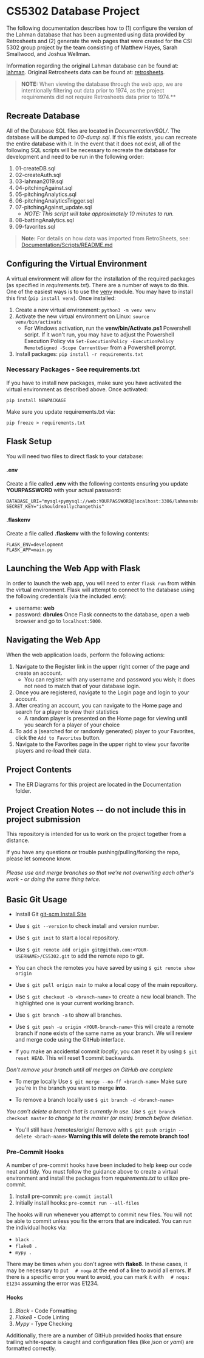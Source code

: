 # CS5302 Database Project
The following documentation describes how to (1) configure the version of the Lahman database that has been augmented using data provided by Retrosheets and (2) generate the web pages that were created for the CSI 5302 group project by the team consisting of Matthew Hayes, Sarah Smallwood, and Joshua Wellman.

Information regarding the original Lahman database can be found at: [lahman](https://www.seanlahman.com/files/database/readme2017.txt).
Original Retrosheets data can be found at: [retrosheets](https://retrosheet.org/).

> **NOTE:** When viewing the database through the web app, we are intentionally filtering out data prior to 1974, as the project requirements did not require Retrosheets data prior to 1974.**

## Recreate Database
All of the Database SQL files are located in *Documentation/SQL/*. The database will be dumped to *00-dump.sql*. If this file exists, you can recreate the entire database with it. In the event that it does not exist, all of the following SQL scripts will be necessary to recreate the database for development and need to be run in the following order:
1. 01-createDB.sql
1. 02-createAuth.sql
1. 03-lahman2019.sql
1. 04-pitchingAgainst.sql
1. 05-pitchingAnalytics.sql
1. 06-pitchingAnalyticsTrigger.sql
1. 07-pitchingAgainst_update.sql
   * *NOTE: This script will take approximately 10 minutes to run.*
1. 08-battingAnalytics.sql
1. 09-favorites.sql

> **Note:** For details on how data was imported from RetroSheets, see: [Documentation/Scripts/README.md](./Documentation/Scripts/README.md)

## Configuring the Virtual Environment
A virtual environment will allow for the installation of the required packages (as specified in *requirements.txt*). There are a number of ways to do this. One of the easiest ways is to use the [venv](https://docs.python.org/3/library/venv.html) module. You may have to install this first (`pip install venv`). Once installed:
1. Create a new virtual environment: `python3 -m venv venv`
1. Activate the new virtual environment on Linux: `source venv/bin/activate`
	* For Windows activation, run the **venv/bin/Activate.ps1** Powershell script.  If it won't run, you may have to adjust the Powershell Execution Policy via `Set-ExecutionPolicy -ExecutionPolicy RemoteSigned -Scope CurrentUser` from a Powershell prompt.
1. Install packages: `pip install -r requirements.txt`

### Necessary Packages - See requirements.txt
If you have to install new packages, make sure you have activated the virtual environment as described above.  Once activated:

```pip
pip install NEWPACKAGE
```

Make sure you update requirements.txt via:

```pip
pip freeze > requirements.txt
```

## Flask Setup
You will need two files to direct flask to your database:

#### .env
Create a file called **.env** with the following contents ensuring you update **YOURPASSWORD** with your actual password:

```text
DATABASE_URI="mysql+pymysql://web:YOURPASSWORD@localhost:3306/lahmansbaseballdb"
SECRET_KEY="ishouldreallychangethis"
```

#### .flaskenv
Create a file called **.flaskenv** with the following contents:

```
FLASK_ENV=development
FLASK_APP=main.py
```

## Launching the Web App with Flask
In order to launch the web app, you will need to enter `flask run` from within the virtual environment. Flask will attempt to connect to the database using the following credentials (via the included .env):
* username: **web**
* password: **dbrules**
Once Flask connects to the database, open a web browser and go to `localhost:5000`.

## Navigating the Web App
When the web application loads, perform the following actions:
1. Navigate to the Register link in the upper right corner of the page and create an account.
   * You can register with any username and password you wish; it does not need to match that of your database login.
2. Once you are registered, navigate to the Login page and login to your account.
3. After creating an account, you can navigate to the Home page and search for a player to view their statistics
   * A random player is presented on the Home page for viewing until you search for a player of your choice
4. To add a (searched for or randomly generated) player to your Favorites, click the `Add to Favorites` button.
5. Navigate to the Favorites page in the upper right to view your favorite players and re-load their data.

## Project Contents
* The ER Diagrams for this project are located in the Documentation folder.

## Project Creation Notes -- do not include this in project submission

This repository is intended for us to work on the project together from a distance.

If you have any questions or trouble pushing/pulling/forking the repo, please let someone know.

###### Please use and merge branches so that we're not overwriting each other's work - or doing the same thing twice.

## Basic Git Usage

- Install Git [git-scm Install Site](https://git-scm.com/book/en/v2/Getting-Started-Installing-Git)

- Use `$ git --version` to check install and version number.

- Use `$ git init` to start a local repository.

- Use `$ git remote add origin git@github.com:<YOUR-USERNAME>/CS5302.git` to add the remote repo to git.

- You can check the remotes you have saved by using `$ git remote show origin`

- Use `$ git pull origin main` to make a local copy of the main repository.

- Use `$ git checkout -b <branch-name>` to create a new local branch. The highlighted one is your current working branch.

- Use `$ git branch -a` to show all branches.

- Use `$ git push -u origin <YOUR-branch-name>` this will create a remote branch if none exists of the same name as your branch. We will review and merge code using the GitHub interface.

- If you make an accidental commit *locally*, you can reset it by using `$ git reset HEAD`. This will reset **1** commit backwards.

*Don't remove your branch until all merges on GitHub are complete*

- To merge locally Use `$ git merge --no-ff <branch-name>` Make sure you're in the branch you want to merge **into**.

- To remove a branch locally use `$ git branch -d <branch-name>`

*You can't delete a branch that is currently in use. Use* `$ git branch checkout master` *to change to the master (or main) branch before deletion.*

- You'll still have /remotes/origin/<branch-name> Remove with `$ git push origin --delete <brach-name>` **Warning this will delete the remote branch too!**

### Pre-Commit Hooks
A number of pre-commit hooks have been included to help keep our code neat and tidy. You must follow the guidance above to create a virtual environment and install the packages from *requirements.txt* to utilize pre-commit.

1. Install pre-commit: `pre-commit install`
1. Initially install hooks: `pre-commit run --all-files`

The hooks will run whenever you attempt to commit new files. You will not be able to commit unless you fix the errors that are indicated. You can run the individual hooks via:

* `black .`
* `flake8 .`
* `mypy .`

There may be times when you don't agree with **flake8**.  In these cases, it may be necessary to put `  # noqa` at the end of a line to avoid all errors.  If there is a specific error you want to avoid, you can mark it with `  # noqa: E1234` assuming the error was E1234.

#### Hooks
1. *Black* - Code Formatting
1. *Flake8* - Code Linting
1. *Mypy* - Type Checking

Additionally, there are a number of GitHub provided hooks that ensure trailing white-space is caught and configuration files (like *json* or *yaml*) are formatted correctly.
